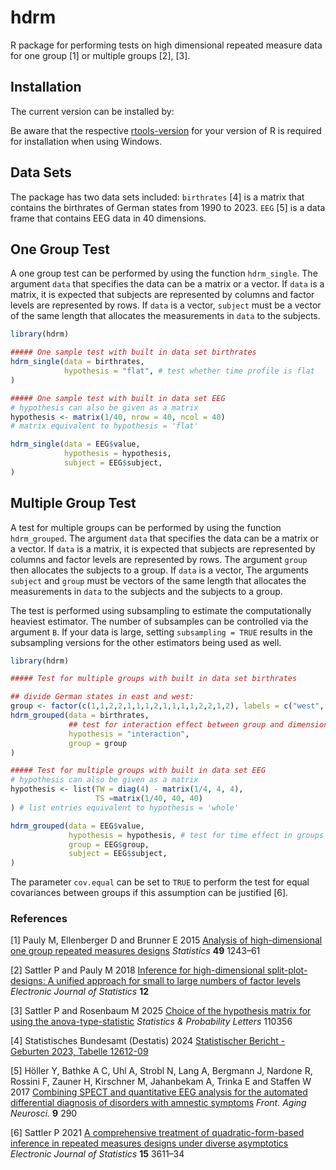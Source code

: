 
# hdrm

<!-- badges: start -->

<!-- badges: end -->

R package for performing tests on high dimensional repeated measure data
for one group \[1\] or multiple groups \[2\], \[3\].

## Installation

The current version can be installed by:

Be aware that the respective
[rtools-version](https://cran.r-project.org/bin/windows/Rtools/) for
your version of R is required for installation when using Windows.

## Data Sets

The package has two data sets included: `birthrates` \[4\] is a matrix
that contains the birthrates of German states from 1990 to 2023. `EEG`
\[5\] is a data frame that contains EEG data in 40 dimensions.

## One Group Test

A one group test can be performed by using the function `hdrm_single`.
The argument `data` that specifies the data can be a matrix or a vector.
If `data` is a matrix, it is expected that subjects are represented by
columns and factor levels are represented by rows. If `data` is a
vector, `subject` must be a vector of the same length that allocates the
measurements in `data` to the subjects.

``` r
library(hdrm)

##### One sample test with built in data set birthrates
hdrm_single(data = birthrates,
            hypothesis = "flat", # test whether time profile is flat
)

##### One sample test with built in data set EEG
# hypothesis can also be given as a matrix
hypothesis <- matrix(1/40, nrow = 40, ncol = 40) 
# matrix equivalent to hypothesis = 'flat'

hdrm_single(data = EEG$value,
            hypothesis = hypothesis,
            subject = EEG$subject,
)
```

## Multiple Group Test

A test for multiple groups can be performed by using the function
`hdrm_grouped`. The argument `data` that specifies the data can be a
matrix or a vector. If `data` is a matrix, it is expected that subjects
are represented by columns and factor levels are represented by rows.
The argument `group` then allocates the subjects to a group. If `data`
is a vector, The arguments `subject` and `group` must be vectors of the
same length that allocates the measurements in `data` to the subjects
and the subjects to a group.

The test is performed using subsampling to estimate the computationally
heaviest estimator. The number of subsamples can be controlled via the
argument `B`. If your data is large, setting `subsampling = TRUE`
results in the subsampling versions for the other estimators being used
as well.

``` r
library(hdrm)

##### Test for multiple groups with built in data set birthrates

## divide German states in east and west:
group <- factor(c(1,1,2,2,1,1,1,2,1,1,1,1,2,2,1,2), labels = c("west", "east"))
hdrm_grouped(data = birthrates,
             ## test for interaction effect between group and dimension
             hypothesis = "interaction",
             group = group
)

##### Test for multiple groups with built in data set EEG
# hypothesis can also be given as a matrix
hypothesis <- list(TW = diag(4) - matrix(1/4, 4, 4),
                   TS =matrix(1/40, 40, 40)
) # list entries equivalent to hypothesis = 'whole'

hdrm_grouped(data = EEG$value,
             hypothesis = hypothesis, # test for time effect in groups
             group = EEG$group,
             subject = EEG$subject,
)
```

The parameter `cov.equal` can be set to `TRUE` to perform the test for
equal covariances between groups if this assumption can be justified
\[6\].

### References

<div id="refs" class="references csl-bib-body">

<div id="ref-Pauly2015" class="csl-entry">

<span class="csl-left-margin">\[1\]
</span><span class="csl-right-inline">Pauly M, Ellenberger D and Brunner
E 2015 [Analysis of high-dimensional one group repeated measures
designs](https://doi.org/10.1080/02331888.2015.1050022) *Statistics*
**49** 1243–61</span>

</div>

<div id="ref-Sattler2018" class="csl-entry">

<span class="csl-left-margin">\[2\]
</span><span class="csl-right-inline">Sattler P and Pauly M 2018
[Inference for high-dimensional split-plot-designs: A unified approach
for small to large numbers of factor
levels](https://doi.org/10.1214/18-ejs1465) *Electronic Journal of
Statistics* **12**</span>

</div>

<div id="ref-Sattler2025" class="csl-entry">

<span class="csl-left-margin">\[3\]
</span><span class="csl-right-inline">Sattler P and Rosenbaum M 2025
[Choice of the hypothesis matrix for using the
anova-type-statistic](https://doi.org/10.1016/j.spl.2025.110356)
*Statistics & Probability Letters* 110356</span>

</div>

<div id="ref-birthrates" class="csl-entry">

<span class="csl-left-margin">\[4\]
</span><span class="csl-right-inline">Statistisches Bundesamt (Destatis)
2024 [Statistischer Bericht - Geburten 2023, Tabelle
12612-09](https://destatis.de/DE/Themen/Gesellschaft-Umwelt/Bevoelkerung/Geburten/Publikationen/Downloads-Geburten/statistischer-bericht-geburten-5126104237005.html)</span>

</div>

<div id="ref-EEG_dataset" class="csl-entry">

<span class="csl-left-margin">\[5\]
</span><span class="csl-right-inline">Höller Y, Bathke A C, Uhl A,
Strobl N, Lang A, Bergmann J, Nardone R, Rossini F, Zauner H, Kirschner
M, Jahanbekam A, Trinka E and Staffen W 2017 [Combining SPECT and
quantitative EEG analysis for the automated differential diagnosis of
disorders with amnestic
symptoms](https://doi.org/10.3389/fnagi.2017.00290) *Front. Aging
Neurosci.* **9** 290</span>

</div>

<div id="ref-Sattler2021" class="csl-entry">

<span class="csl-left-margin">\[6\]
</span><span class="csl-right-inline">Sattler P 2021
[<span class="nocase">A comprehensive treatment of quadratic-form-based
inference in repeated measures designs under diverse
asymptotics</span>](https://doi.org/10.1214/21-EJS1865) *Electronic
Journal of Statistics* **15** 3611–34</span>

</div>

</div>
